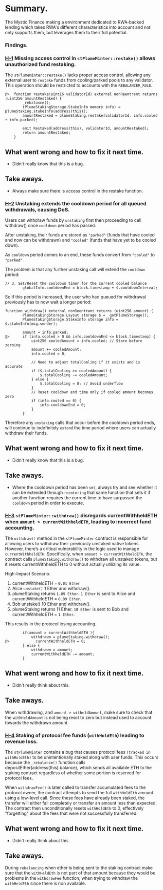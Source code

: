 # Summary.

The Mystic Finance making a environment dedicated to RWA-backed lending which takes RWA's different characteristics into account and not only supports them, but leverages them to their full potential.

### Findings.

### [H-1]("https://cantina.xyz/code/c160af78-28f8-47f7-9926-889b3864c6d8/findings/679") Missing access control in `stPlumeMinter::restake()` allows unauthorized fund restaking.

The `stPlumeMinter::restake()` lacks proper access control, allowing any external user to `restake` funds from cooling/parked pools to any validator. This operation should be restricted to accounts with the `REBALANCER_ROLE`.

```solidity
@>  function restake(uint16 validatorId) external nonReentrant returns (uint256 amountRestaked) { 
        _rebalance();
        (PlumeStakingStorage.StakeInfo memory info) = plumeStaking.stakeInfo(address(this));
        amountRestaked = plumeStaking.restake(validatorId, info.cooled + info.parked);
        
        emit Restaked(address(this), validatorId, amountRestaked);
        return amountRestaked;
    }
```
## What went wrong and how to fix it next time.

* Didn't really know that this is a bug.
  
## Take aways.

* Always make sure there is access control in the restake function.
  
### [H-2]("https://cantina.xyz/code/c160af78-28f8-47f7-9926-889b3864c6d8/findings/635") Unstaking extends the cooldown period for all queued withdrawals, causing DoS.

Users can withdraw funds by `unstaking` first then proceeding to call withdraw() once `cooldown` period has passed.

After unstaking, their funds are stored as `"parked"` (funds that have cooled and now can be withdrawn) and `"cooled"` (funds that have yet to be cooled down).

As `cooldown` period comes to an end, these funds convert from `"cooled"` to `"parked"`.

The problem is that any further unstaking call will extend the `cooldown` period:

```solidity
// 3. Set/Reset the cooldown timer for the current cooled balance
        globalInfo.cooldownEnd = block.timestamp + $.cooldownInterval;
```

So if this period is increased, the user who had queued for withdrawal previously has to now wait a longer period:

```solidity
function withdraw() external nonReentrant returns (uint256 amount) {
        PlumeStakingStorage.Layout storage $ = _getPlumeStorage();
        PlumeStakingStorage.StakeInfo storage info = $.stakeInfo[msg.sender];

        amount = info.parked;
@>      if (info.cooled > 0 && info.cooldownEnd <= block.timestamp) {
            uint256 cooledAmount = info.cooled; // Store before zeroing
            amount += cooledAmount;
            info.cooled = 0;

            // Need to adjust totalCooling if it exists and is accurate
            if ($.totalCooling >= cooledAmount) {
                $.totalCooling -= cooledAmount;
            } else {
                $.totalCooling = 0; // Avoid underflow
            }
            // Reset cooldown end time only if cooled amount becomes zero
            if (info.cooled == 0) {
                info.cooldownEnd = 0;
            }
        }
```

Therefore any `unstaking` calls that occur before the cooldown period ends, will continue to indefinitely `extend` the time period where users can actually withdraw their funds.

## What went wrong and how to fix it next time.

* Didn't really know that this is a bug.

## Take aways.

* Where the cooldown period has been `set`, always try and see whether it can be extended through `reentering` that same function that sets it if another function requires the current time to have surpassed the `cooldown` period in order to execute.


### [H-3]("https://cantina.xyz/code/c160af78-28f8-47f7-9926-889b3864c6d8/findings/406") `stPlumeMinter::withdraw()` disregards currentWithheldETH when `amount > currentWithheldETH`, leading to incorrect fund accounting.

The `withdraw()` method in the `stPlumeMinter` contract is responsible for allowing users to withdraw their previously unstaked native tokens. However, there’s a critical vulnerability in the logic used to manage `currentWithheldETH`. Specifically, when `amount > currentWithheldETH`, the contract calls `plumeStaking.withdraw()` to withdraw all unstaked tokens, but it resets currentWithheldETH to 0 without actually utilizing its value.

High-Impact Scenario:

1. currentWithheldETH = `0.01 Ether`
2. Alice `unstake()` 1 Ether and withdraw().
3. plumeStaking returns `1.09 Ether`. `1 Ether` is sent to Alice and currentWithheldETH = `0.09 Ether`.
4. Bob unstake() 10 Ether and withdraw().
5. plumeStaking returns 11 Ether. `10 Ether` is sent to Bob and currentWithheldETH = `1 Ether`.

This results in the protocol losing accounting.

```solidity
        if(amount > currentWithheldETH ){
            withdrawn = plumeStaking.withdraw();
@>            currentWithheldETH = 0;
        } else {
            withdrawn = amount;
            currentWithheldETH -= amount;
        }

```

## What went wrong and how to fix it next time.

* Didn't really think about this.

## Take aways.

When withdrawing, and `amount > witheldAmount`, make sure to check that the `withHeldAmount` is not being reset to zero but instead used to account towards the withdrawn amount.

### [H-4]("https://cantina.xyz/code/c160af78-28f8-47f7-9926-889b3864c6d8/findings/200") Staking of protocol fee funds (`withHoldEth`) leading to revenue loss.

The `stPlumeMinter` contains a bug that causes protocol fees `(tracked in withHoldEth)` to be unintentionally staked along with user funds. This occurs because the `_rebalance()` function calls depositEther(address(this).balance), which sends all available ETH to the staking contract regardless of whether some portion is reserved for protocol fees.

When `withdrawFee()` is later called to transfer accumulated fees to the protocol owner, the contract attempts to send the full `withHoldEth` amount using a low-level call. Since these fees have already been staked, the transfer will either fail completely or transfer an amount less than expected. The contract then unconditionally resets `withHoldEth` to 0, effectively "forgetting" about the fees that were not successfully transferred.

## What went wrong and how to fix it next time.

* Didn't really think about this.

## Take aways.

During `rebalancing` when ether is being sent to the staking contract make sure that the `withHeldEth` is not part of that amount because they would be problems in the `withdrawFee` function, when trying to withdraw the `withHeldEth` since there is non available.